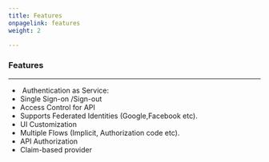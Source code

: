 ```yaml
---
title: Features
onpagelink: features
weight: 2

---
```



### **Features**
--------

*    Authentication as Service:
*   Single Sign-on /Sign-out
*   Access Control for API
*   Supports Federated Identities (Google,Facebook etc).
*   UI Customization
*   Multiple Flows (Implicit, Authorization code etc).
*   API Authorization
*   Claim-based provider
